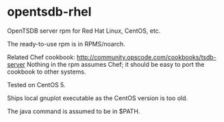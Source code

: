 opentsdb-rhel
=============

OpenTSDB server rpm for Red Hat Linux, CentOS, etc.

The ready-to-use rpm is in RPMS/noarch.

Related Chef cookbook: http://community.opscode.com/cookbooks/tsdb-server
Nothing in the rpm assumes Chef; it should be easy to port the cookbook
to other systems. 

Tested on CentOS 5.

Ships local gnuplot executable as the CentOS version is too old.

The java command is assumed to be in $PATH.
